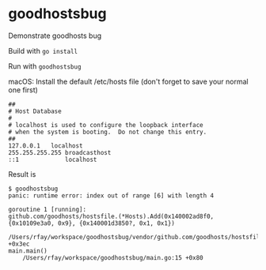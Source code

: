 # goodhostsbug
Demonstrate goodhosts bug

Build with `go install`

Run with `goodhostsbug`

macOS: Install the default /etc/hosts file (don't forget to save your normal one first)
```
##
# Host Database
#
# localhost is used to configure the loopback interface
# when the system is booting.  Do not change this entry.
##
127.0.0.1	localhost
255.255.255.255	broadcasthost
::1             localhost

```

Result is 
```
$ goodhostsbug
panic: runtime error: index out of range [6] with length 4

goroutine 1 [running]:
github.com/goodhosts/hostsfile.(*Hosts).Add(0x140002ad8f0, {0x10109e3a0, 0x9}, {0x140001d3850?, 0x1, 0x1})
	/Users/rfay/workspace/goodhostsbug/vendor/github.com/goodhosts/hostsfile/hosts.go:167 +0x3ec
main.main()
	/Users/rfay/workspace/goodhostsbug/main.go:15 +0x80
```
